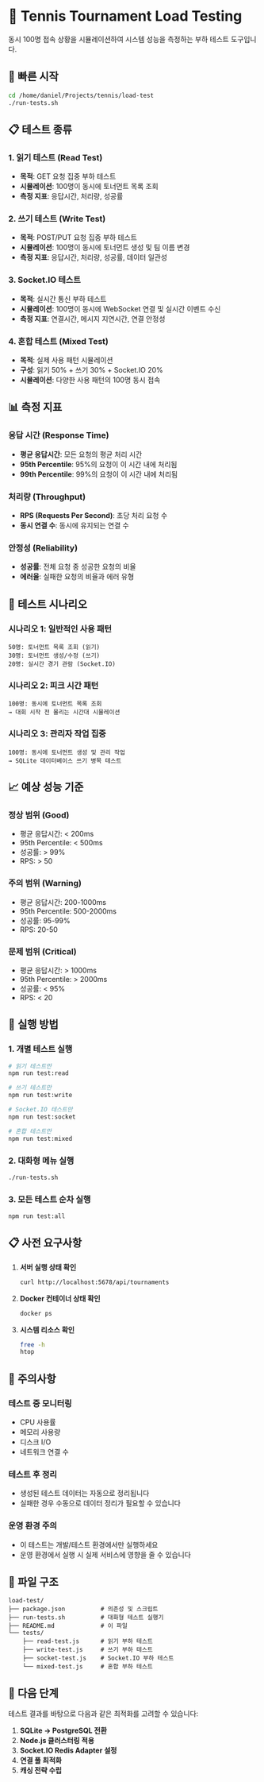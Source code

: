 # 🏓 Tennis Tournament Load Testing

동시 100명 접속 상황을 시뮬레이션하여 시스템 성능을 측정하는 부하 테스트 도구입니다.

## 🚀 빠른 시작

```bash
cd /home/daniel/Projects/tennis/load-test
./run-tests.sh
```

## 📋 테스트 종류

### 1. 읽기 테스트 (Read Test)
- **목적**: GET 요청 집중 부하 테스트
- **시뮬레이션**: 100명이 동시에 토너먼트 목록 조회
- **측정 지표**: 응답시간, 처리량, 성공률

### 2. 쓰기 테스트 (Write Test)
- **목적**: POST/PUT 요청 집중 부하 테스트
- **시뮬레이션**: 100명이 동시에 토너먼트 생성 및 팀 이름 변경
- **측정 지표**: 응답시간, 처리량, 성공률, 데이터 일관성

### 3. Socket.IO 테스트
- **목적**: 실시간 통신 부하 테스트
- **시뮬레이션**: 100명이 동시에 WebSocket 연결 및 실시간 이벤트 수신
- **측정 지표**: 연결시간, 메시지 지연시간, 연결 안정성

### 4. 혼합 테스트 (Mixed Test)
- **목적**: 실제 사용 패턴 시뮬레이션
- **구성**: 읽기 50% + 쓰기 30% + Socket.IO 20%
- **시뮬레이션**: 다양한 사용 패턴의 100명 동시 접속

## 📊 측정 지표

### 응답 시간 (Response Time)
- **평균 응답시간**: 모든 요청의 평균 처리 시간
- **95th Percentile**: 95%의 요청이 이 시간 내에 처리됨
- **99th Percentile**: 99%의 요청이 이 시간 내에 처리됨

### 처리량 (Throughput)
- **RPS (Requests Per Second)**: 초당 처리 요청 수
- **동시 연결 수**: 동시에 유지되는 연결 수

### 안정성 (Reliability)
- **성공률**: 전체 요청 중 성공한 요청의 비율
- **에러율**: 실패한 요청의 비율과 에러 유형

## 🎯 테스트 시나리오

### 시나리오 1: 일반적인 사용 패턴
```
50명: 토너먼트 목록 조회 (읽기)
30명: 토너먼트 생성/수정 (쓰기)
20명: 실시간 경기 관람 (Socket.IO)
```

### 시나리오 2: 피크 시간 패턴
```
100명: 동시에 토너먼트 목록 조회
→ 대회 시작 전 몰리는 시간대 시뮬레이션
```

### 시나리오 3: 관리자 작업 집중
```
100명: 동시에 토너먼트 생성 및 관리 작업
→ SQLite 데이터베이스 쓰기 병목 테스트
```

## 📈 예상 성능 기준

### 정상 범위 (Good)
- 평균 응답시간: < 200ms
- 95th Percentile: < 500ms
- 성공률: > 99%
- RPS: > 50

### 주의 범위 (Warning)
- 평균 응답시간: 200-1000ms
- 95th Percentile: 500-2000ms
- 성공률: 95-99%
- RPS: 20-50

### 문제 범위 (Critical)
- 평균 응답시간: > 1000ms
- 95th Percentile: > 2000ms
- 성공률: < 95%
- RPS: < 20

## 🔧 실행 방법

### 1. 개별 테스트 실행
```bash
# 읽기 테스트만
npm run test:read

# 쓰기 테스트만
npm run test:write

# Socket.IO 테스트만
npm run test:socket

# 혼합 테스트만
npm run test:mixed
```

### 2. 대화형 메뉴 실행
```bash
./run-tests.sh
```

### 3. 모든 테스트 순차 실행
```bash
npm run test:all
```

## 📋 사전 요구사항

1. **서버 실행 상태 확인**
   ```bash
   curl http://localhost:5678/api/tournaments
   ```

2. **Docker 컨테이너 상태 확인**
   ```bash
   docker ps
   ```

3. **시스템 리소스 확인**
   ```bash
   free -h
   htop
   ```

## 🚨 주의사항

### 테스트 중 모니터링
- CPU 사용률
- 메모리 사용량
- 디스크 I/O
- 네트워크 연결 수

### 테스트 후 정리
- 생성된 테스트 데이터는 자동으로 정리됩니다
- 실패한 경우 수동으로 데이터 정리가 필요할 수 있습니다

### 운영 환경 주의
- 이 테스트는 개발/테스트 환경에서만 실행하세요
- 운영 환경에서 실행 시 실제 서비스에 영향을 줄 수 있습니다

## 📁 파일 구조

```
load-test/
├── package.json          # 의존성 및 스크립트
├── run-tests.sh          # 대화형 테스트 실행기
├── README.md             # 이 파일
└── tests/
    ├── read-test.js      # 읽기 부하 테스트
    ├── write-test.js     # 쓰기 부하 테스트
    ├── socket-test.js    # Socket.IO 부하 테스트
    └── mixed-test.js     # 혼합 부하 테스트
```

## 🎯 다음 단계

테스트 결과를 바탕으로 다음과 같은 최적화를 고려할 수 있습니다:

1. **SQLite → PostgreSQL 전환**
2. **Node.js 클러스터링 적용**
3. **Socket.IO Redis Adapter 설정**
4. **연결 풀 최적화**
5. **캐싱 전략 수립**

